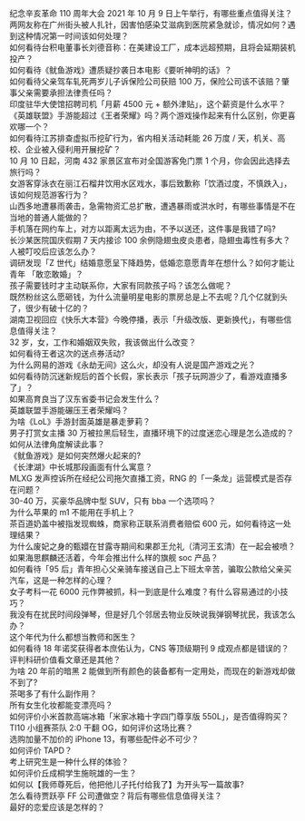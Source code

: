 纪念辛亥革命 110 周年大会 2021 年 10 月 9 日上午举行，有哪些重点值得关注？  
两网友称在广州街头被人扎针，因害怕感染艾滋病到医院紧急就诊，情况如何？遇到这种情况第一时间该如何处理？  
如何看待台积电董事长刘德音称：在美建设工厂，成本远超预期，且将会延期装机投产？  
如何看待《鱿鱼游戏》遭质疑抄袭日本电影《要听神明的话》？  
如何看待父亲驾车轧死两岁儿子诉保险公司获赔 100 万，保险公司该不该赔？肇事父亲需要承担法律责任吗？  
印度驻华大使馆招聘司机「月薪 4500 元 + 额外津贴」，这个薪资是什么水平？  
《英雄联盟》手游能超过《王者荣耀》吗？两个游戏操作起来有什么区别，你更喜欢哪一个？  
如何看待江苏排查虚拟币挖矿行为，省内相关活动耗能 26 万度 / 天，机关、高校、企业被入侵利用开展挖矿？  
10 月 10 日起，河南 432 家景区宣布对全国游客免门票 1 个月，你会因此选择去旅行吗？  
女游客穿泳衣在丽江石榴井饮用水区戏水，事后致歉称「饮酒过度，不慎跌入」，该如何规范游客行为？  
山西多地遭暴雨袭击，急需物资汇总扩散，遭遇暴雨或洪水时，有哪些事情是不在当地的普通人能做的？  
手机落在网约车上，对方以距离太远为由，不予以送还，这件事是我错了吗?  
长沙某医院国庆假期 7 天内接诊 100 余例隐翅虫皮炎患者，隐翅虫毒性有多大？人被叮咬后应该怎么办？  
调研发现「Z 世代」结婚意愿呈下降趋势，低婚恋意愿青年在想什么？如何才能让青年 「敢恋敢婚」？  
孩子需要钱时才主动联系你，大家有同款孩子吗？该怎么做呢？  
既然粉丝这么愿砸钱，为什么流量明星电影的票房总是上不去呢？几个亿就到头了，很少有破十亿的？  
湖南卫视回应《快乐大本营》今晚停播，表示「升级改版、更新换代」，有哪些信息值得关注？  
32 岁，女，工作和婚姻双失败，我该做出什么改变？  
如何看待王者这次的送点券活动?  
为什么网易的游戏《永劫无间》这么火，却没有人说是国产游戏之光？  
如何看待防沉迷新规后的首个长假，家长表示「孩子玩网游少了，看游戏直播多了」？  
如果高育良当了汉东省委书记会发生什么？  
英雄联盟手游能碾压王者荣耀吗？  
为啥《LoL》手游封面英雄是暴走萝莉？  
男子打赏女主播 30 万被拉黑后轻生，直播环境下的过度迷恋心理是怎么造成的？如何从法律角度解读此事？  
《鱿鱼游戏》是如何突然爆火起来的?  
《长津湖》中长城那段画面有什么寓意？  
MLXG 发声控诉所在经纪公司拖欠直播工资，RNG 的「一条龙」运营模式是否存在问题？  
30-40 万，买豪华品牌中型 SUV，只有 bba 一个选项吗？  
为什么苹果的 m1 不能用在手机上？  
茶百道奶盖中被指发现蜘蛛，商家称正联系消费者赔偿 600 元，如何看待这一处理结果？  
为什么废妃之身的甄嬛在甘露寺期间和果郡王允礼（清河王玄清）在一起会被喷？  
如果海思麒麟还活着，今年会推出什么样的旗舰 soc 产品？  
如何看待「95 后」青年担心父亲骑车接送自己上下班太辛苦，骗取公款给父亲买汽车，这是一种怎样的心理？  
女子考科一花 6000 元作弊被抓，科一到底是什么难度？有什么容易通过的小技巧？  
我没有在扰民时间段弹琴，但是好几个邻居去物业反映说我弹钢琴扰民，我该怎么办？  
这个年代为什么都想当教师和医生？  
如何看待 18 年诺奖获得者本庶佑认为，CNS 等顶级期刊 9 成观点都是错误的？评判科研价值看文章还是其他？  
为啥 20 年前的暗黑 2 能做到所有颜色的装备都有一定用处，而现在的新游戏却做不到了?  
茶喝多了有什么副作用？  
所有女生化妆都能变漂亮吗？  
如何评价小米首款高端冰箱「米家冰箱十字四门尊享版 550L」，是否值得购买？  
TI10 小组赛茶队 2:0 干翻 OG，如何评价这场比赛？  
选购加量不加价的 iPhone 13，有哪些配件必不可少？  
如何评价 TAPD？  
考上研究生是一种什么样的体验？  
如何评价丘成桐学生施皖雄的一生？  
如何以【我师尊死后，他把他儿子托付给我了】为开头写一篇故事?  
怎么看待贾跃亭 FF 公司遭做空？背后有哪些信息值得关注？  
最好的恋爱应该是怎样的？  
